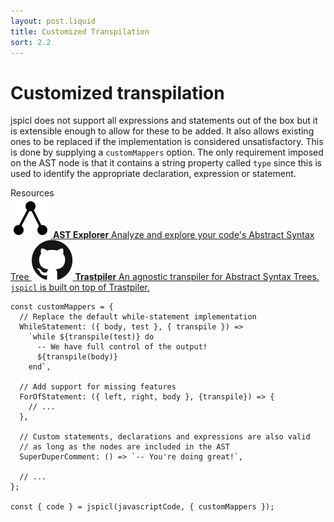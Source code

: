 ```yaml
---
layout: post.liquid
title: Customized Transpilation
sort: 2.2
---
```


# Customized transpilation

jspicl does not support all expressions and statements out of the box but it is
extensible enough to allow for these to be added. It also allows existing ones to
be replaced if the implementation is considered unsatisfactory.
This is done by supplying a `customMappers` option. The only requirement imposed on
the AST node is that it contains a string property called `type` since this is used to identify the appropriate declaration, expression or statement.

<div class="subheading">Resources</div>
<div class="link-list">
  <a
    class="link-item"
    href="https://astexplorer.net"
    target="_blank"
    rel="noopener"
  >
    <img src="/assets/images/astExplorer.png" alt="astexplorer.net" />
    <span>
      <strong>AST Explorer</strong>
      Analyze and explore your code's Abstract Syntax Tree
    </span>
  </a>
  <a
    class="link-item"
    href="https://github.com/AgronKabashi/trastpiler"
    target="_blank"
    rel="noopener"
  >
    <img src="/assets/images/github.svg" alt="Trastpiler" />
    <span>
      <strong>Trastpiler</strong>
      An agnostic transpiler for Abstract Syntax Trees. <code>jspicl</code> is built
      on top of Trastpiler.
    </span>
  </a>
</div>

```js-with-tab
const customMappers = {
  // Replace the default while-statement implementation
  WhileStatement: ({ body, test }, { transpile }) =>
    `while ${transpile(test)} do
      -- We have full control of the output!
      ${transpile(body)}
    end`,

  // Add support for missing features
  ForOfStatement: ({ left, right, body }, {transpile}) => {
    // ...
  },

  // Custom statements, declarations and expressions are also valid
  // as long as the nodes are included in the AST
  SuperDuperComment: () => `-- You're doing great!`,

  // ...
};

const { code } = jspicl(javascriptCode, { customMappers });
```
